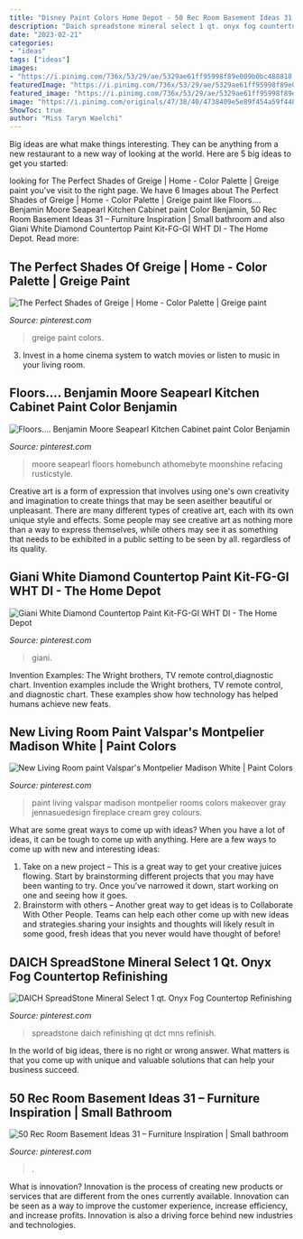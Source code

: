 ```yaml
---
title: "Disney Paint Colors Home Depot - 50 Rec Room Basement Ideas 31 – Furniture Inspiration"
description: "Daich spreadstone mineral select 1 qt. onyx fog countertop refinishing"
date: "2023-02-21"
categories:
- "ideas"
tags: ["ideas"]
images:
- "https://i.pinimg.com/736x/53/29/ae/5329ae61ff95998f89e009b0bc488818.jpg"
featuredImage: "https://i.pinimg.com/736x/53/29/ae/5329ae61ff95998f89e009b0bc488818.jpg"
featured_image: "https://i.pinimg.com/736x/53/29/ae/5329ae61ff95998f89e009b0bc488818.jpg"
image: "https://i.pinimg.com/originals/47/38/40/4738409e5e89f454a59f448f5833c6ec.jpg"
ShowToc: true
author: "Miss Taryn Waelchi"
---
```



Big ideas are what make things interesting. They can be anything from a new restaurant to a new way of looking at the world. Here are 5 big ideas to get you started: 

	

		
looking for The Perfect Shades of Greige | Home - Color Palette | Greige paint you've visit to the right page. We have 6 Images about The Perfect Shades of Greige | Home - Color Palette | Greige paint like Floors.... Benjamin Moore Seapearl Kitchen Cabinet paint Color Benjamin, 50 Rec Room Basement Ideas 31 – Furniture Inspiration | Small bathroom and also Giani White Diamond Countertop Paint Kit-FG-GI WHT DI - The Home Depot. Read more:
		
    
## The Perfect Shades Of Greige | Home - Color Palette | Greige Paint

<img loading=lazy src="https://i.pinimg.com/736x/60/e0/ca/60e0ca55d0638c22318ae2733278ec44--wall-colors-greige-paint-colors.jpg?b=t" onerror="this.onerror=null;this.src='https://tse2.mm.bing.net/th?id=OIP.Ytez05nC99sD02U8nDkhygDhEs&amp;pid=15.1';" alt="The Perfect Shades of Greige | Home - Color Palette | Greige paint">

_Source: pinterest.com_

>greige paint colors. 

	

3. Invest in a home cinema system to watch movies or listen to music in your living room.

    
## Floors.... Benjamin Moore Seapearl Kitchen Cabinet Paint Color Benjamin

<img loading=lazy src="https://i.pinimg.com/736x/53/29/ae/5329ae61ff95998f89e009b0bc488818.jpg" onerror="this.onerror=null;this.src='https://tse3.mm.bing.net/th?id=OIP.RrseNSEN-_AqqNm2_T5BqAHaLH&amp;pid=15.1';" alt="Floors.... Benjamin Moore Seapearl Kitchen Cabinet paint Color Benjamin">

_Source: pinterest.com_

>moore seapearl floors homebunch athomebyte moonshine refacing rusticstyle. 

	

Creative art is a form of expression that involves using one's own creativity and imagination to create things that may be seen aseither beautiful or unpleasant. There are many different types of creative art, each with its own unique style and effects. Some people may see creative art as nothing more than a way to express themselves, while others may see it as something that needs to be exhibited in a public setting to be seen by all. regardless of its quality.

    
## Giani White Diamond Countertop Paint Kit-FG-GI WHT DI - The Home Depot

<img loading=lazy src="https://i.pinimg.com/736x/84/e6/59/84e659de6762b7bff3a6f1a3c22d42f2.jpg" onerror="this.onerror=null;this.src='https://tse3.mm.bing.net/th?id=OIP.XNVOcwYhUM0Vq9KxzQxN6AAAAA&amp;pid=15.1';" alt="Giani White Diamond Countertop Paint Kit-FG-GI WHT DI - The Home Depot">

_Source: pinterest.com_

>giani. 

	

Invention Examples: The Wright brothers, TV remote control,diagnostic chart.
Invention examples include the Wright brothers, TV remote control, and diagnostic chart. These examples show how technology has helped humans achieve new feats.

    
## New Living Room Paint Valspar&#039;s Montpelier Madison White | Paint Colors

<img loading=lazy src="https://s-media-cache-ak0.pinimg.com/736x/28/2f/7c/282f7cea1ef8df229a94cfe8e0bd16ed.jpg" onerror="this.onerror=null;this.src='https://tse2.mm.bing.net/th?id=OIP.Wnd4SSdG7NXu-A89uivasgHaLH&amp;pid=15.1';" alt="New Living Room paint Valspar&#039;s Montpelier Madison White | Paint Colors">

_Source: pinterest.com_

>paint living valspar madison montpelier rooms colors makeover gray jennasuedesign fireplace cream grey colours. 

	

What are some great ways to come up with ideas?
When you have a lot of ideas, it can be tough to come up with anything. Here are a few ways to come up with new and interesting ideas: 
1. Take on a new project – This is a great way to get your creative juices flowing. Start by brainstorming different projects that you may have been wanting to try. Once you’ve narrowed it down, start working on one and seeing how it goes. 
2. Brainstorm with others – Another great way to get ideas is to Collaborate With Other People. Teams can help each other come up with new ideas and strategies.sharing your insights and thoughts will likely result in some good, fresh ideas that you never would have thought of before! 

    
## DAICH SpreadStone Mineral Select 1 Qt. Onyx Fog Countertop Refinishing

<img loading=lazy src="https://i.pinimg.com/originals/47/38/40/4738409e5e89f454a59f448f5833c6ec.jpg" onerror="this.onerror=null;this.src='https://tse2.mm.bing.net/th?id=OIP.id9UFkeWQQiOOVVcOtlBDwAAAA&amp;pid=15.1';" alt="DAICH SpreadStone Mineral Select 1 qt. Onyx Fog Countertop Refinishing">

_Source: pinterest.com_

>spreadstone daich refinishing qt dct mns refinish. 

	

In the world of big ideas, there is no right or wrong answer. What matters is that you come up with unique and valuable solutions that can help your business succeed.

    
## 50 Rec Room Basement Ideas 31 – Furniture Inspiration | Small Bathroom

<img loading=lazy src="https://i.pinimg.com/736x/02/18/0b/02180bff52318e43a45d716a3b9b2774.jpg" onerror="this.onerror=null;this.src='https://tse2.mm.bing.net/th?id=OIP.Fvy8iTjrbCMK5BsSNqKfDgHaJ3&amp;pid=15.1';" alt="50 Rec Room Basement Ideas 31 – Furniture Inspiration | Small bathroom">

_Source: pinterest.com_

>. 

	

What is innovation?
Innovation is the process of creating new products or services that are different from the ones currently available. Innovation can be seen as a way to improve the customer experience, increase efficiency, and increase profits. Innovation is also a driving force behind new industries and technologies.

